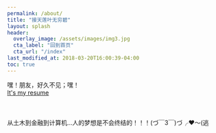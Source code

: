 ```yaml
---
permalink: /about/
title: "接天莲叶无穷碧"
layout: splash
header:
  overlay_image: /assets/images/img3.jpg
  cta_label: "回到首页"
  cta_url: "/index"
last_modified_at: 2018-03-20T16:00:39-04:00
toc: true
---
```

<div>嘿！朋友，好久不见；嘿！</div>

<div><a href="/assets/my_resume.pdf">It's my resume</a><div><br /><br /><br />

<div>从土木到金融到计算机...人的梦想是不会终结的！！！(づ￣3￣)づ╭❤～(逃<div>

